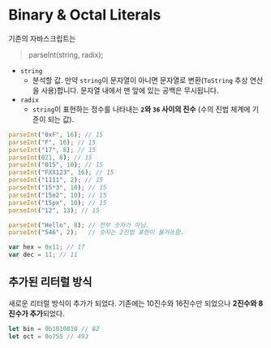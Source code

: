 # Binary & Octal Literals

기존의 자바스크립트는

> parseInt(string, radix);

- `string`
    - 분석할 값. 만약 `string`이 문자열이 아니면 문자열로 변환(`ToString` 추상 연산을 사용)합니다. 문자열 내에서 맨 앞에 있는 공백은 무시됩니다.
- `radix`
    - `string`이 표현하는 정수를 나타내는 **`2`와 `36` 사이의 진수** (수의 진법 체계에 기준이 되는 값).

```js
parseInt("0xF", 16); // 15
parseInt("F", 16); // 15
parseInt("17", 8); // 15
parseInt(021, 8); // 15
parseInt("015", 10); // 15
parseInt("FXX123", 16); // 15
parseInt("1111", 2); // 15
parseInt("15*3", 10); // 15
parseInt("15e2", 10); // 15
parseInt("15px", 10); // 15
parseInt("12", 13); // 15
```

```js
parseInt("Hello", 8); // 전부 숫자가 아님.
parseInt("546", 2);   // 숫자는 2진법 표현이 불가능함.
```

```js
var hex = 0x11; // 17
var dec = 11; // 11
```

## 추가된 리터럴 방식

새로운 리터럴 방식이 추가가 되었다. 기존에는 10진수와 16진수만 되었으나 **2진수와 8진수가 추가**되었다.

```js
let bin = 0b1010010 // 82
let oct = 0o755 // 493
```